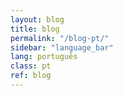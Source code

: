 ```yaml
---
layout: blog
title: blog
permalink: "/blog-pt/"
sidebar: "language_bar"
lang: português
class: pt
ref: blog
--- 
```

